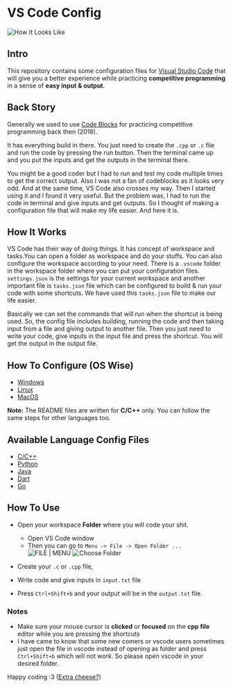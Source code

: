 # VS Code Config

![How It Looks Like](./images/vscode-in-mac.png)

## Intro

This repository contains some configuration files for [Visual Studio Code](https://code.visualstudio.com/) that will give you a better experience while practicing **competitive programming** in a sense of **easy input & output**.

## Back Story

Generally we used to use [Code Blocks](https://www.codeblocks.org/) for practicing competitive programming back then (2018). 

It has everything build in there. You just need to create the `.cpp` or `.c` file and run the code by pressing the run button. Then the terminal came up and you put the inputs and get the outputs in the terminal there.

You might be a good coder but I had to run and test my code multiple times to get the correct output. Also I was not a fan of codeblocks as it looks very odd. And at the same time, VS Code also crosses my way. Then I started using it and I found it very useful. But the problem was, I had to run the code in terminal and give inputs and get outputs. So I thought of making a configuration file that will make my life easier. And here it is.

## How It Works

VS Code has their way of doing things. It has concept of workspace and tasks.You can open a folder as workspace and do your stuffs. You can also configure the workspace according to your need. There is a `.vscode` folder in the workspace folder where you can put your configuration files. `settings.json` is the settings for your current workspace and another important file is `tasks.json` file which can be configured to build & run your code with some shortcuts. We have used this `tasks.json` file to make our life easier.

Basically we can set the commands that will run when the shortcut is being used. So, the config file includes building, running the code and then taking input from a file and giving output to another file. Then you just need to write your code, give inputs in the input file and press the shortcut. You will get the output in the output file.

## How To Configure (OS Wise)

- [Windows](./windows.md)
- [Linux](./linux.md)
- [MacOS](./mac.md)

**Note:** The README files are written for **C/C++** only. You can follow the same steps for other languages too.

## Available Language Config Files

- [C/C++](Config-Files/C&C++/)
- [Python](Config-Files/Python/)
- [Java](Config-Files/Java/)
- [Dart](Config-Files/Dart/)
- [Go](Config-Files/Golang/)

## How To Use

- Open your workspace **Folder** where you will code your shit.
  
  - Open VS Code window
  - Then you can go to `Menu -> File -> Open Folder ...`
    ![FILE | MENU](/images/top_bar.png)
    ![Choose Folder](/images/open_folder.png)

- Create your `.c` or `.cpp` file, 
- Write code and give inputs in `input.txt` file
- Press `Ctrl+Shift+b` and your output will be in the `output.txt` file.

### Notes

- Make sure your mouse cursor is **clicked** or **focused** on the **cpp file** editor while you are pressing the shortcuts
- I have came to know that some new comers or vscode users sometimes just open the file in vscode instead of opening as folder and press `Ctrl+Shift+b` which will not work. So please open vscode in your desired folder.

Happy coding :3 ([Extra cheese?](./snippets.md))
